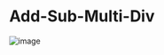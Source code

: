 # Add-Sub-Multi-Div

![image](https://github.com/user-attachments/assets/69a00435-5212-4b20-8862-c7203866516f)
